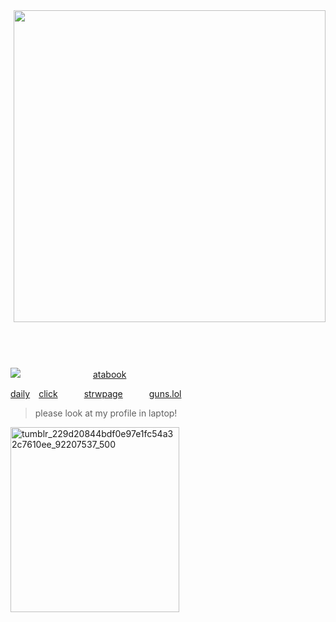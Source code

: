 <img align="right" width="499" src="https://github.com/user-attachments/assets/0134946e-6dbd-412d-8322-6b949b585a16" />


##             

    

![](https://komarev.com/ghpvc/?username=2ft-high&label=(⁠🪽⁠)&color=bfbfbf)         [atabook](https://telarune.atabook.org)

[daily](https://arab.org/click-to-help/palestine/)  [click](https://arab.org/click-to-help/palestine/)      [strwpage](https://telarune.straw.page)      [guns.lol](https://guns.lol/telarune)

> please look at my profile in laptop!

 <img width="270" height="296" alt="tumblr_229d20844bdf0e97e1fc54a32c7610ee_92207537_500" src="https://github.com/user-attachments/assets/4af9a452-c4c6-4d56-9eff-73ea22bc11cd" />




